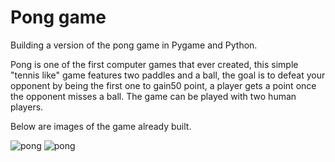 # Pong game

Building a version of the pong game in Pygame and Python.

Pong is one of the first computer games that ever created,
this simple "tennis like" game features two paddles and a ball,
the goal is to defeat your opponent by being the first one to gain50 point,
a player gets a point once the opponent misses a ball.
The game can be played with two human players.

Below are images of the game already built.

<image src=" screenshots\pong game gameplay.png" alt="pong">

<image src="screenshots\won.png " alt="pong">
